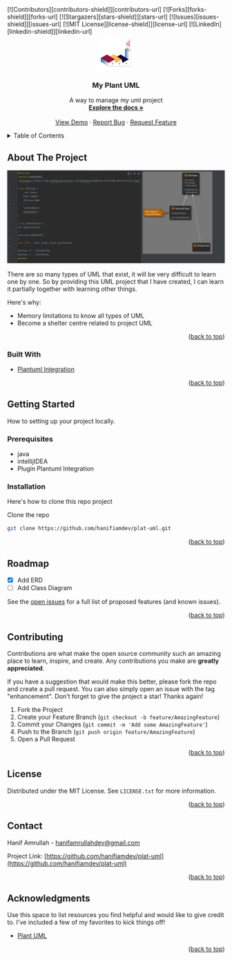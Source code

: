 <div id="top"></div>
<!-- PROJECT SHIELDS -->
<!--
*** I'm using markdown "reference style" links for readability.
*** Reference links are enclosed in brackets [ ] instead of parentheses ( ).
*** See the bottom of this document for the declaration of the reference variables
*** for contributors-url, forks-url, etc. This is an optional, concise syntax you may use.
*** https://www.markdownguide.org/basic-syntax/#reference-style-links
-->
[![Contributors][contributors-shield]][contributors-url]
[![Forks][forks-shield]][forks-url]
[![Stargazers][stars-shield]][stars-url]
[![Issues][issues-shield]][issues-url]
[![MIT License][license-shield]][license-url]
[![LinkedIn][linkedin-shield]][linkedin-url]



<!-- PROJECT LOGO -->
<br />
<div align="center">
  <a href="https://github.com/hanifiamdev/plat-uml">
    <img src="images/logo.png" alt="Logo" width="80" height="80">
  </a>

  <h3 align="center">My Plant UML</h3>

  <p align="center">
    A way to manage my uml project
    <br />
    <a href="https://github.com/hanifiamdev/plat-uml"><strong>Explore the docs »</strong></a>
    <br />
    <br />
    <a href="https://github.com/hanifiamdev/plat-uml">View Demo</a>
    ·
    <a href="https://github.com/hanifiamdev/plat-uml/issues">Report Bug</a>
    ·
    <a href="https://github.com/hanifiamdev/plat-uml/issues">Request Feature</a>
  </p>
</div>



<!-- TABLE OF CONTENTS -->
<details>
  <summary>Table of Contents</summary>
  <ol>
    <li>
      <a href="#about-the-project">About The Project</a>
      <ul>
        <li><a href="#built-with">Built With</a></li>
      </ul>
    </li>
    <li>
      <a href="#getting-started">Getting Started</a>
      <ul>
        <li><a href="#prerequisites">Prerequisites</a></li>
        <li><a href="#installation">Installation</a></li>
      </ul>
    </li>
    <li><a href="#roadmap">Roadmap</a></li>
    <li><a href="#contributing">Contributing</a></li>
    <li><a href="#license">License</a></li>
    <li><a href="#contact">Contact</a></li>
    <li><a href="#acknowledgments">Acknowledgments</a></li>
  </ol>
</details>



<!-- ABOUT THE PROJECT -->
## About The Project

[![Product Name Screen Shot][product-screenshot]](https://github.com/hanifiamdev/plat-uml)

There are so many types of UML that exist,  it will be very difficult to learn one by one.   So by providing this UML project that I have created, I can learn it partially together with learning other things.

Here's why:
* Memory limitations to know all types of UML
* Become a  shelter centre related to project UML

<p align="right">(<a href="#top">back to top</a>)</p>



### Built With

* [Plantuml Integration](https://plugins.jetbrains.com/plugin/7017-plantuml-integration)

<p align="right">(<a href="#top">back to top</a>)</p>



<!-- GETTING STARTED -->
## Getting Started

How to setting up your project locally.

### Prerequisites

* java
* intellijIDEA
* Plugin Plantuml Integration


### Installation

Here's how to clone this repo project 

Clone the repo
   ```sh
   git clone https://github.com/hanifiamdev/plat-uml.git
   ```


<p align="right">(<a href="#top">back to top</a>)</p>


<!-- ROADMAP -->
## Roadmap

- [x] Add ERD
- [ ] Add Class Diagram

See the [open issues](https://github.com/hanifiamdev/plat-uml/issues) for a full list of proposed features (and known issues).

<p align="right">(<a href="#top">back to top</a>)</p>



<!-- CONTRIBUTING -->
## Contributing

Contributions are what make the open source community such an amazing place to learn, inspire, and create. Any contributions you make are **greatly appreciated**.

If you have a suggestion that would make this better, please fork the repo and create a pull request. You can also simply open an issue with the tag "enhancement".
Don't forget to give the project a star! Thanks again!

1. Fork the Project
2. Create your Feature Branch (`git checkout -b feature/AmazingFeature`)
3. Commit your Changes (`git commit -m 'Add some AmazingFeature'`)
4. Push to the Branch (`git push origin feature/AmazingFeature`)
5. Open a Pull Request

<p align="right">(<a href="#top">back to top</a>)</p>



<!-- LICENSE -->
## License

Distributed under the MIT License. See `LICENSE.txt` for more information.

<p align="right">(<a href="#top">back to top</a>)</p>



<!-- CONTACT -->
## Contact

Hanif Amrullah - hanifamrullahdev@gmail.com

Project Link: [https://github.com/hanifiamdev/plat-uml](https://github.com/hanifiamdev/plat-uml)

<p align="right">(<a href="#top">back to top</a>)</p>



<!-- ACKNOWLEDGMENTS -->
## Acknowledgments

Use this space to list resources you find helpful and would like to give credit to. I've included a few of my favorites to kick things off!

* [Plant UML](https://plantuml.com/)

<p align="right">(<a href="#top">back to top</a>)</p>



<!-- MARKDOWN LINKS & IMAGES -->
<!-- https://www.markdownguide.org/basic-syntax/#reference-style-links -->
[contributors-shield]: https://img.shields.io/github/contributors/hanifiamdev/plat-uml.svg?style=for-the-badge
[contributors-url]: https://github.com/hanifiamdev/plat-uml/graphs/contributors
[forks-shield]: https://img.shields.io/github/forks/hanifiamdev/plat-uml.svg?style=for-the-badge
[forks-url]: https://github.com/hanifiamdev/plat-uml/network/members
[stars-shield]: https://img.shields.io/github/stars/hanifiamdev/plat-uml.svg?style=for-the-badge
[stars-url]: https://github.com/hanifiamdev/plat-uml/stargazers
[issues-shield]: https://img.shields.io/github/issues/hanifiamdev/plat-uml.svg?style=for-the-badge
[issues-url]: https://github.com/hanifiamdev/plat-uml/issues
[license-shield]: https://img.shields.io/github/license/hanifiamdev/plat-uml.svg?style=for-the-badge
[license-url]: https://github.com/hanifiamdev/plat-uml/blob/master/LICENSE.txt
[linkedin-shield]: https://img.shields.io/badge/-LinkedIn-black.svg?style=for-the-badge&logo=linkedin&colorB=555
[linkedin-url]: https://linkedin.com/in/hanif-amrullah
[product-screenshot]: images/jumbotron.png

